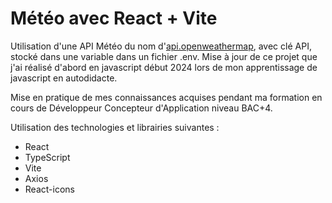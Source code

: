 # Météo avec React + Vite

Utilisation d'une API Météo du nom d'[api.openweathermap](https://openweathermap.org/api), 
avec clé API, stocké dans une variable dans un fichier .env.
Mise à jour de ce projet que j'ai réalisé d'abord en javascript début 2024 
lors de mon apprentissage de javascript en autodidacte.  

Mise en pratique de mes connaissances acquises pendant ma formation en cours
de Développeur Concepteur d'Application niveau BAC+4.

Utilisation des technologies et librairies suivantes : 
- React 
- TypeScript
- Vite
- Axios
- React-icons